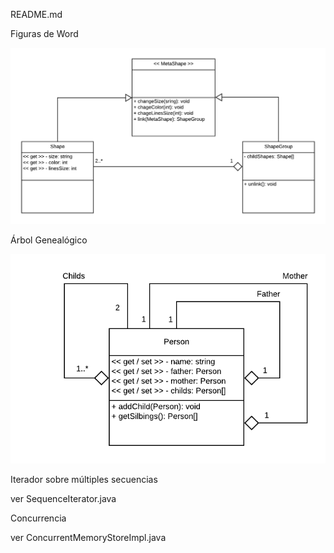 README.md

Figuras de Word

![Shape](./Shape.png)

Árbol Genealógico

![Person](./Person.png)

Iterador sobre múltiples secuencias

ver SequenceIterator.java

Concurrencia

ver ConcurrentMemoryStoreImpl.java